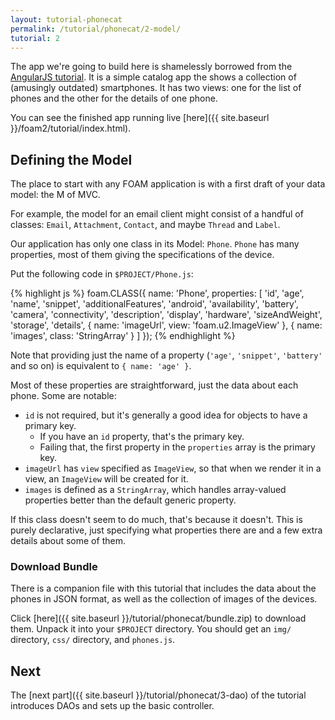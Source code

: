 ```yaml
---
layout: tutorial-phonecat
permalink: /tutorial/phonecat/2-model/
tutorial: 2
---
```


The app we're going to build here is shamelessly borrowed from the
[AngularJS tutorial](https://docs.angularjs.org/tutorial). It is a simple
catalog app the shows a collection of (amusingly outdated) smartphones. It has
two views: one for the list of phones and the other for the details of one
phone.

You can see the finished app running live
[here]({{ site.baseurl }}/foam2/tutorial/index.html).


## Defining the Model

The place to start with any FOAM application is with a first draft of your data
model: the M of MVC.

For example, the model for an email client might consist of a handful of
classes: `Email`, `Attachment`, `Contact`, and maybe `Thread` and `Label`.

Our application has only one class in its Model: `Phone`. `Phone` has many
properties, most of them giving the specifications of the device.

Put the following code in `$PROJECT/Phone.js`:

{% highlight js %}
foam.CLASS({
  name: 'Phone',
  properties: [
    'id', 'age', 'name', 'snippet', 'additionalFeatures', 'android',
    'availability', 'battery', 'camera', 'connectivity', 'description',
    'display', 'hardware', 'sizeAndWeight', 'storage', 'details',
    { name: 'imageUrl', view: 'foam.u2.ImageView' },
    { name: 'images', class: 'StringArray' }
  ]
});
{% endhighlight %}

Note that providing just the name of a property (`'age'`, `'snippet'`,
`'battery'` and so on) is equivalent to `{ name: 'age' }`.

Most of these properties are straightforward, just the data about each phone.
Some are notable:

- `id` is not required, but it's generally a good idea for objects to have a
  primary key.
    - If you have an `id` property, that's the primary key.
    - Failing that, the first property in the `properties` array is the primary
      key.
- `imageUrl` has `view` specified as `ImageView`, so that when we render it in
  a view, an `ImageView` will be created for it.
- `images` is defined as a `StringArray`, which handles array-valued
  properties better than the default generic property.

If this class doesn't seem to do much, that's because it doesn't. This is purely
declarative, just specifying what properties there are and a few extra details
about some of them.

### Download Bundle

There is a companion file with this tutorial that includes the data about the
phones in JSON format, as well as the collection of images of the devices.

Click [here]({{ site.baseurl }}/tutorial/phonecat/bundle.zip) to download them. Unpack it
into your `$PROJECT` directory. You should get an `img/` directory, `css/`
directory, and `phones.js`.

## Next

The [next part]({{ site.baseurl }}/tutorial/phonecat/3-dao) of the tutorial introduces
DAOs and sets up the basic controller.

